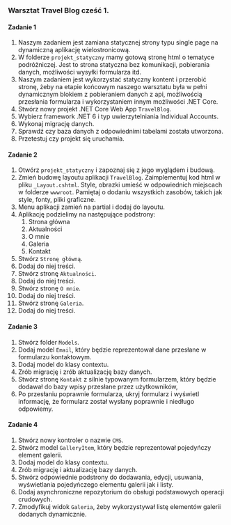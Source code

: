 ### Warsztat Travel Blog cześć 1.

####  Zadanie 1
1. Naszym zadaniem jest zamiana statycznej strony typu single page na dynamiczną aplikację wielostronicową.
1. W folderze `projekt_statyczny` mamy gotową stronę html o tematyce podróżniczej. Jest to strona statyczna bez komunikacji, pobierania danych, możliwości wysyłki formularza itd.
1. Naszym zadaniem jest wykorzystać statyczny kontent i przerobić stronę, żeby na etapie końcowym naszego warsztatu była w pełni dynamicznym blokiem z pobieraniem danych z api, możliwością przesłania formularza i wykorzystaniem innym możliwości .NET Core.
1. Stwórz nowy projekt .NET Core Web App `TravelBlog`.
1. Wybierz framework .NET 6 i typ uwierzytelniania Individual Accounts.
1. Wykonaj migrację danych.
1. Sprawdź czy baza danych z odpowiednimi tabelami została utworzona.
1. Przetestuj czy projekt się uruchamia.

####  Zadanie 2
1. Otwórz `projekt_statyczny` i zapoznaj się z jego wyglądem i budową.
1. Zmień budowę layoutu aplikacji `TravelBlog`. Zaimplementuj kod html w pliku `_Layout.cshtml`. Style, obrazki umieść w odpowiednich miejscach w folderze `wwwroot`. Pamiętaj o dodaniu wszystkich zasobów, takich jak style, fonty, pliki graficzne.
1. Menu aplikacji zamień na partial i dodaj do layoutu.
1. Aplikację podzielimy na następujące podstrony:
	1. Strona główna
	1. Aktualności
	1. O mnie
	1. Galeria 
	1. Kontakt
1. Stwórz `Stronę główną`.
1. Dodaj do niej treści.
1. Stwórz stronę `Aktualności`.
1. Dodaj do niej treści.
1. Stwórz stronę `O mnie`.
1. Dodaj do niej treści.
1. Stwórz stronę `Galeria`.
1. Dodaj do niej treści.
		
####  Zadanie 3
1. Stwórz folder `Models`.
1. Dodaj model `Email`, który będzie reprezentował dane przesłane w formularzu kontaktowym.
1. Dodaj model do klasy contextu.
1. Zrób migrację i zrób aktualizację bazy danych.
1. Stwórz stronę `Kontakt` z silnie typowanym formularzem, który będzie dodawał do bazy wpisy przesłane przez użytkowników,
1. Po przesłaniu poprawnie formularza, ukryj formularz i wyświetl informację, że formularz został wysłany poprawnie i niedługo odpowiemy.

####  Zadanie 4
1. Stwórz nowy kontroler o nazwie `CMS`.
1. Stwórz model `GalleryItem`, który będzie reprezentował pojedyńczy element galerii.
1. Dodaj model do klasy contextu.
1. Zrób migrację i aktualizację bazy danych.
1. Stwórz odpowiednie podstrony do dodawania, edycji, usuwania, wyświetlania pojedyńczego elementu galerii jak i listy. 
1. Dodaj asynchroniczne repozytorium do obsługi podstawowych operacji crudowych.
1. Zmodyfikuj widok `Galeria`, żeby wykorzystywał listę elementów galerii dodanych dynamicznie.

  		   
